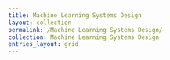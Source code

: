 ```yaml
---
title: Machine Learning Systems Design
layout: collection
permalink: /Machine Learning Systems Design/
collection: Machine Learning Systems Design
entries_layout: grid
---
```

